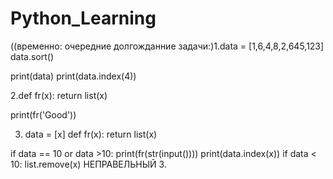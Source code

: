 # Python_Learning
((временно: очередние долгожданние задачи:)1.data = [1,6,4,8,2,645,123]
data.sort()

print(data)
print(data.index(4))

2.def fr(x):
    return list(x)

print(fr('Good'))

3.  data = [x]
def fr(x):
    return list(x)

if data == 10 or data >10:
    print(fr(str(input())))
    print(data.index(x))
if data < 10:
    list.remove(x)
                                     НЕПРАВЕЛЬНЫЙ 3.
